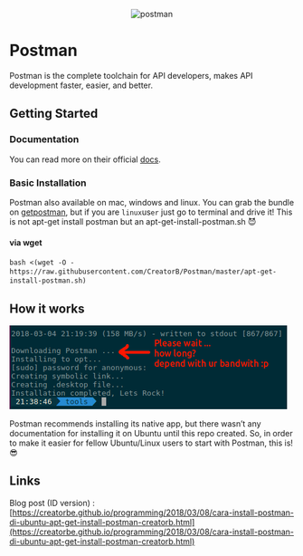<p align="center">
  <img src="https://www.getpostman.com/img/touch-icons/touch-icon-192x192.png" alt="postman">
</p>

# Postman
Postman is the complete toolchain for API developers, makes API development faster, easier, and better.

## Getting Started

### Documentation

You can read more on their official [docs](https://www.getpostman.com/docs/).

### Basic Installation

Postman also available on mac, windows and linux. You can grab the bundle on [getpostman](https://www.getpostman.com/apps), but if you are `linux`us`er` just go to terminal and drive it! This is not apt-get install postman but an apt-get-install-postman.sh :smiling_imp:

#### via wget

```shell
bash <(wget -O - https://raw.githubusercontent.com/CreatorB/Postman/master/apt-get-install-postman.sh)
```

## How it works

![alt texti](https://raw.githubusercontent.com/CreatorB/Postman/master/creatorbe-postman.png)

Postman recommends installing its native app, but there wasn’t any documentation for installing it on Ubuntu until this repo created. So, in order to make it easier for fellow Ubuntu/Linux users to start with Postman, this is! :sunglasses:

## Links

Blog post (ID version) : [https://creatorbe.github.io/programming/2018/03/08/cara-install-postman-di-ubuntu-apt-get-install-postman-creatorb.html](https://creatorbe.github.io/programming/2018/03/08/cara-install-postman-di-ubuntu-apt-get-install-postman-creatorb.html)
